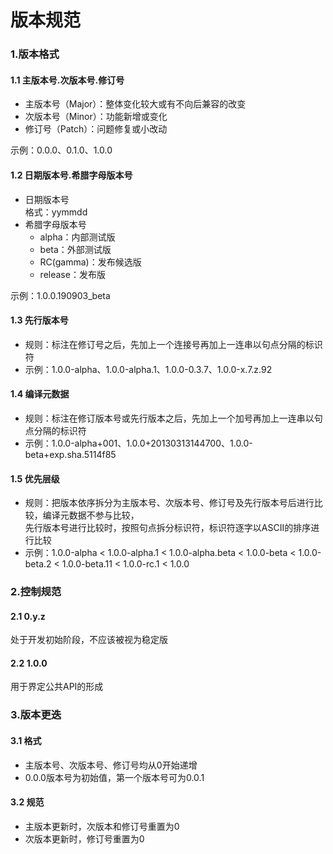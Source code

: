 # 版本规范

### 1.版本格式
#### 1.1 主版本号.次版本号.修订号  
- 主版本号（Major）：整体变化较大或有不向后兼容的改变  
- 次版本号（Minor）：功能新增或变化   
- 修订号（Patch）：问题修复或小改动

示例：0.0.0、0.1.0、1.0.0

#### 1.2 日期版本号.希腊字母版本号
- 日期版本号  
格式：yymmdd
- 希腊字母版本号  
	- alpha：内部测试版      
	- beta：外部测试版  
	- RC(gamma)：发布候选版
	- release：发布版
	
示例：1.0.0.190903_beta

#### 1.3 先行版本号
- 规则：标注在修订号之后，先加上一个连接号再加上一连串以句点分隔的标识符
- 示例：1.0.0-alpha、1.0.0-alpha.1、1.0.0-0.3.7、1.0.0-x.7.z.92

#### 1.4 编译元数据
- 规则：标注在修订版本号或先行版本之后，先加上一个加号再加上一连串以句点分隔的标识符
- 示例：1.0.0-alpha+001、1.0.0+20130313144700、1.0.0-beta+exp.sha.5114f85

#### 1.5 优先层级
- 规则：把版本依序拆分为主版本号、次版本号、修订号及先行版本号后进行比较，编译元数据不参与比较，  
先行版本号进行比较时，按照句点拆分标识符，标识符逐字以ASCII的排序进行比较
- 示例：1.0.0-alpha < 1.0.0-alpha.1 < 1.0.0-alpha.beta < 1.0.0-beta < 1.0.0-beta.2 < 1.0.0-beta.11 < 1.0.0-rc.1 < 1.0.0


### 2.控制规范
#### 2.1 0.y.z
处于开发初始阶段，不应该被视为稳定版    

#### 2.2 1.0.0
用于界定公共API的形成


### 3.版本更迭
#### 3.1 格式  
- 主版本号、次版本号、修订号均从0开始递增
- 0.0.0版本号为初始值，第一个版本号可为0.0.1

#### 3.2 规范
- 主版本更新时，次版本和修订号重置为0
- 次版本更新时，修订号重置为0
